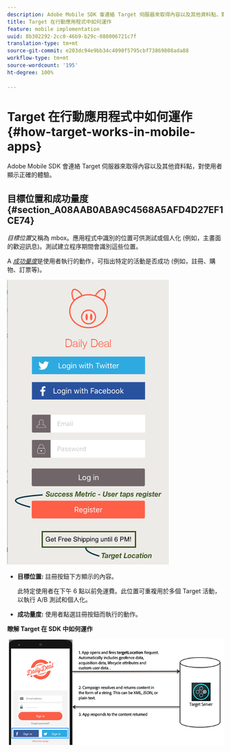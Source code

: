 ```yaml
---
description: Adobe Mobile SDK 會連絡 Target 伺服器來取得內容以及其他資料點，對使用者顯示正確的體驗。
title: Target 在行動應用程式中如何運作
feature: mobile implementation
uuid: 8b302292-2cc0-46b9-b29c-088006721c7f
translation-type: tm+mt
source-git-commit: e203dc94e9bb34c4090f5795cbf73869808ada88
workflow-type: tm+mt
source-wordcount: '195'
ht-degree: 100%

---
```



# Target 在行動應用程式中如何運作{#how-target-works-in-mobile-apps}

Adobe Mobile SDK 會連絡 Target 伺服器來取得內容以及其他資料點，對使用者顯示正確的體驗。

## 目標位置和成功量度 {#section_A08AAB0ABA9C4568A5AFD4D27EF1CE74}

*目標位置*&#x200B;又稱為 mbox。應用程式中識別的位置可供測試或個人化 (例如，主畫面的歡迎訊息)。測試建立程序期間會識別這些位置。

A *[成功量度](../c-activities/r-success-metrics/success-metrics.md#reference_D011575C85DA48E989A244593D9B9924)*&#x200B;是使用者執行的動作，可指出特定的活動是否成功 (例如，註冊、購物、訂票等)。

![](assets/mobile-target-location.png)

* **目標位置:** 註冊按鈕下方顯示的內容。

   此特定使用者在下午 6 點以前免運費。此位置可重複用於多個 Target 活動，以執行 A/B 測試和個人化。

* **成功量度:** 使用者點選註冊按鈕而執行的動作。

**瞭解 Target 在 SDK 中如何運作**

![](assets/how-target-mobile-works.png)

